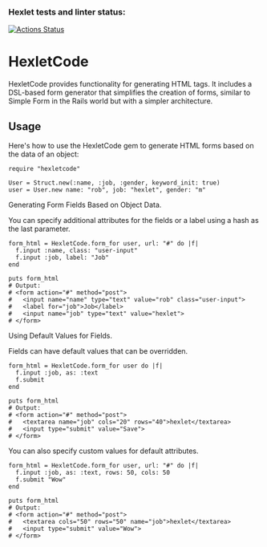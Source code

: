 ### Hexlet tests and linter status:
[![Actions Status](https://github.com/Avanera/rails-project-63/actions/workflows/hexlet-check.yml/badge.svg)](https://github.com/Avanera/rails-project-63/actions)

# HexletCode
HexletCode provides functionality for generating HTML tags.
It includes a DSL-based form generator that simplifies the creation of forms,
similar to Simple Form in the Rails world but with a simpler architecture.

## Usage
Here's how to use the HexletCode gem to generate HTML forms based on the data of an object:

```
require "hexletcode"

User = Struct.new(:name, :job, :gender, keyword_init: true)
user = User.new name: "rob", job: "hexlet", gender: "m"
```
Generating Form Fields Based on Object Data.

You can specify additional attributes for the fields or a label using a hash as the last parameter.
```
form_html = HexletCode.form_for user, url: "#" do |f|
  f.input :name, class: "user-input"
  f.input :job, label: "Job"
end

puts form_html
# Output:
# <form action="#" method="post">
#   <input name="name" type="text" value="rob" class="user-input">
#   <label for="job">Job</label>
#   <input name="job" type="text" value="hexlet">
# </form>
```
Using Default Values for Fields.

Fields can have default values that can be overridden.
```
form_html = HexletCode.form_for user do |f|
  f.input :job, as: :text
  f.submit
end

puts form_html
# Output:
# <form action="#" method="post">
#   <textarea name="job" cols="20" rows="40">hexlet</textarea>
#   <input type="submit" value="Save">
# </form>
```
You can also specify custom values for default attributes.
```
form_html = HexletCode.form_for user, url: "#" do |f|
  f.input :job, as: :text, rows: 50, cols: 50
  f.submit "Wow"
end

puts form_html
# Output:
# <form action="#" method="post">
#   <textarea cols="50" rows="50" name="job">hexlet</textarea>
#   <input type="submit" value="Wow">
# </form>
```
